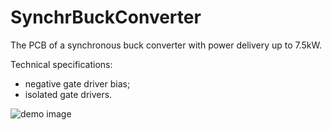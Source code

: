 # SynchrBuckConverter
The PCB of a synchronous buck converter with power delivery up to 7.5kW.

Technical specifications:
- negative gate driver bias;
- isolated gate drivers. 

![demo image](https://github.com/VasiliyPodlesniy/PhotoForRepositories/blob/master/buck1.jpg)
